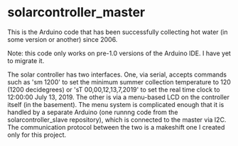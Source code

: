 # solarcontroller_master
This is the Arduino code that has been successfully collecting hot water (in some version or another) since 2006.


Note: this code only works on pre-1.0 versions of the Arduino IDE. I have yet to migrate it.

The solar controller has two interfaces. One, via serial, accepts commands such as 'sm 1200' to set the minimum summer collection temperature to 120 (1200 decidegrees) or 'sT 00,00,12,13,7,2019' to set the real time clock to 12:00:00 July 13, 2019.   The other is via a menu-based LCD on the controller itself (in the basement).  The menu system is complicated enough that it is handled by a separate Arduino (one runnng code from the solarcontroller_slave repository), which is connected to the master via I2C.  The communication protocol between the two is a makeshift one I created only for this project.
